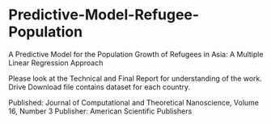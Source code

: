 # Predictive-Model-Refugee-Population
A Predictive Model for the Population Growth of Refugees in Asia: A Multiple Linear Regression Approach 

Please look at the Technical and Final Report for understanding of the work. Drive Download file contains dataset for each country. 

Published: Journal of Computational and Theoretical Nanoscience, Volume 16, Number 3 
Publisher: American Scientific Publishers
